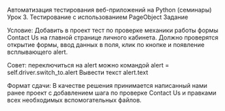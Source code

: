 Автоматизация тестирования веб-приложений на Python (семинары)
Урок 3. Тестирование с использованием PageObject
Задание

Условие: Добавить в проект тест по проверке механики работы формы Contact Us на главной странице личного кабинета. Должно проверятся открытие формы, ввод данных в поля, клик по кнопке и появление всплывающего alert.

Совет: переключиться на alert можно командой alert = self.driver.switch_to.alert
Вывести текст alert.text

Формат сдачи: В качестве решения принимается написанный нами ранее проект с добавлением шага по проверке Contact Us и правками всех необходимых вспомогательных файлов.
